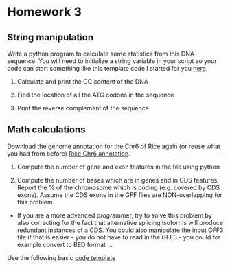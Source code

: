 Homework 3
==========

String manipulation
-------------------

Write a python program to calculate some statistics from this DNA
sequence. You will need to initialize a string variable in your script
so your code can start something like this template code I started for
you
[here](http://hyphaltip.github.io/GEN220_2015/Examples/Homework_3_DNA_template.py).

1. Calculate and print the GC content of the DNA

2. Find the location of all the ATG codons in the sequence

3. Print the reverse complement of the sequence

Math calculations
-----------------

Download the genome annotation for the Chr6 of Rice again (or reuse what you had from before) [Rice Chr6 annotation](http://hyphaltip.github.io/GEN220_2015/data/Oryza_sativa.IRGSP-1.0.27.chromosome.6.gff3.gz).

1. Compute the number of gene and exon features in the file using python

2. Compute the number of bases which are in genes and in CDS features. Report the % of the chromosome which is coding (e.g. covered by CDS exons).  Assume the CDS exons in the GFF files are NON-overlapping for
this problem.

- If you are a more advanced programmer, try to solve this problem by
also correcting for the fact that alternative splicing isoforms will
produce redundant instances of a CDS. You could also manipulate the
input GFF3 file if that is easier - you do not have to read in the
GFF3 - you could for example convert to BED format ...

Use the following basic [code template](http://hyphaltip.github.io/GEN220_2015/Examples/Homework_3_chrom_feature.py)
